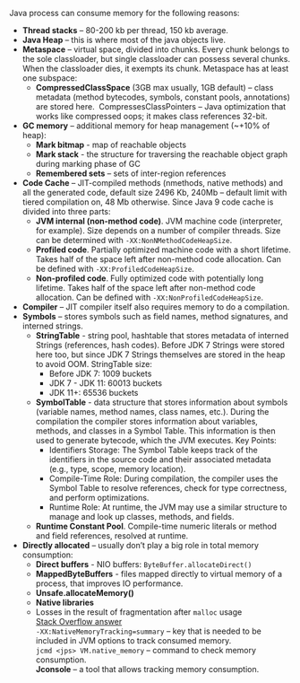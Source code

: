Java process can consume memory for the following reasons:<br>
- **Thread stacks** – 80-200 kb per thread, 150 kb average.
- **Java Heap** – this is where most of the java objects live.
- **Metaspace** – virtual space, divided into chunks. Every chunk belongs to the sole classloader, but single classloader can possess several chunks. When the classloader dies, it exempts its chunk. Metaspace has at least one subspace:
	- **CompressedClassSpace** (3GB max usually, 1GB default) – class metadata (method bytecodes, symbols, constant pools, annotations) are stored here.  CompressesClassPointers – Java optimization that works like compressed oops; it makes class references 32-bit.
- **GC memory** – additional memory for heap management (~+10% of heap):
	- **Mark bitmap** - map of reachable objects
	- **Mark stack** - the structure for traversing the reachable object graph during marking phase of GC
	- **Remembered sets** – sets of inter-region references
- **Code Cache** – JIT-compiled methods (nmethods, native methods) and all the generated code, default size 2496 Kb, 240Mb – default limit with tiered compilation on, 48 Mb otherwise. Since Java 9 code cache is divided into three parts:
	- **JVM internal (non-method code)**. JVM machine code (interpreter, for example). Size depends on a number of compiler threads. Size can be determined with `-XX:NonNMethodCodeHeapSize`.
	- **Profiled code**. Partially optimized machine code with a short lifetime. Takes half of the space left after non-method code allocation. Can be defined with `-XX:ProfiledCodeHeapSize`.
	- **Non-profiled code**. Fully optimized code with potentially long lifetime. Takes half of the space left after non-method code allocation. Can be defined with `-XX:NonProfiledCodeHeapSize`.
- **Compiler** – JIT compiler itself also requires memory to do a compilation.
- **Symbols** – stores symbols such as field names, method signatures, and interned strings.
	- **StringTable** - string pool, hashtable that stores metadata of interned Strings (references, hash codes). Before JDK 7 Strings were stored here too, but since JDK 7 Strings themselves are stored in the heap to avoid OOM. StringTable size:
		- Before JDK 7: 1009 buckets
		- JDK 7 - JDK 11: 60013 buckets
		- JDK 11+: 65536 buckets
	- **SymbolTable** - data structure that stores information about symbols (variable names, method names, class names, etc.). During the compilation the compiler stores information about variables, methods, and classes in a Symbol Table. This information is then used to generate bytecode, which the JVM executes. Key Points:
		- Identifiers Storage: The Symbol Table keeps track of the identifiers in the source code and their associated metadata (e.g., type, scope, memory location).
		- Compile-Time Role: During compilation, the compiler uses the Symbol Table to resolve references, check for type correctness, and perform optimizations.
		- Runtime Role: At runtime, the JVM may use a similar structure to manage and look up classes, methods, and fields.
	- **Runtime Constant Pool**. Compile-time numeric literals or method and field references, resolved at runtime.
- **Directly allocated** – usually don’t play a big role in total memory consumption:
	- **Direct buffers** - NIO buffers: `ByteBuffer.allocateDirect()`
	- **MappedByteBuffers** - files mapped directly to virtual memory of a process, that improves IO performance.
	- **Unsafe.allocateMemory()**
	- **Native libraries**
	- Losses in the result of fragmentation after `malloc` usage
<br>[Stack Overflow answer](https://stackoverflow.com/questions/53451103/java-using-much-more-memory-than-heap-size-or-size-correctly-docker-memory-limi)
<br>`-XX:NativeMemoryTracking=summary` – key that is needed to be included in JVM options to track consumed memory.<br>
`jcmd <jps> VM.native_memory` – command to check memory consumption.<br>
**Jconsole** – a tool that allows tracking memory consumption.<br>
